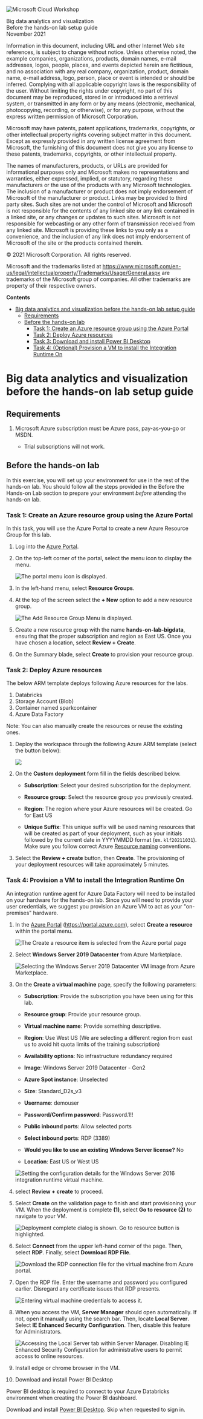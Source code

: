 ![Microsoft Cloud Workshop](https://github.com/Microsoft/MCW-Template-Cloud-Workshop/raw/main/Media/ms-cloud-workshop.png 'Microsoft Cloud Workshop')

<div class="MCWHeader1">
Big data analytics and visualization
</div>

<div class="MCWHeader2">
Before the hands-on lab setup guide
</div>

<div class="MCWHeader3">
November 2021
</div>

Information in this document, including URL and other Internet Web site references, is subject to change without notice. Unless otherwise noted, the example companies, organizations, products, domain names, e-mail addresses, logos, people, places, and events depicted herein are fictitious, and no association with any real company, organization, product, domain name, e-mail address, logo, person, place or event is intended or should be inferred. Complying with all applicable copyright laws is the responsibility of the user. Without limiting the rights under copyright, no part of this document may be reproduced, stored in or introduced into a retrieval system, or transmitted in any form or by any means (electronic, mechanical, photocopying, recording, or otherwise), or for any purpose, without the express written permission of Microsoft Corporation.

Microsoft may have patents, patent applications, trademarks, copyrights, or other intellectual property rights covering subject matter in this document. Except as expressly provided in any written license agreement from Microsoft, the furnishing of this document does not give you any license to these patents, trademarks, copyrights, or other intellectual property.

The names of manufacturers, products, or URLs are provided for informational purposes only and Microsoft makes no representations and warranties, either expressed, implied, or statutory, regarding these manufacturers or the use of the products with any Microsoft technologies. The inclusion of a manufacturer or product does not imply endorsement of Microsoft of the manufacturer or product. Links may be provided to third party sites. Such sites are not under the control of Microsoft and Microsoft is not responsible for the contents of any linked site or any link contained in a linked site, or any changes or updates to such sites. Microsoft is not responsible for webcasting or any other form of transmission received from any linked site. Microsoft is providing these links to you only as a convenience, and the inclusion of any link does not imply endorsement of Microsoft of the site or the products contained therein.

© 2021 Microsoft Corporation. All rights reserved.

Microsoft and the trademarks listed at <https://www.microsoft.com/en-us/legal/intellectualproperty/Trademarks/Usage/General.aspx> are trademarks of the Microsoft group of companies. All other trademarks are property of their respective owners.

**Contents**

<!-- TOC -->

- [Big data analytics and visualization before the hands-on lab setup guide](#big-data-analytics-and-visualization-before-the-hands-on-lab-setup-guide)
  - [Requirements](#requirements)
  - [Before the hands-on lab](#before-the-hands-on-lab)
    - [Task 1: Create an Azure resource group using the Azure Portal](#task-1-create-an-azure-resource-group-using-the-azure-portal)
    - [Task 2: Deploy Azure resources](#task-2-deploy-azure-resources)
    - [Task 3: Download and install Power BI Desktop](#task-3-download-and-install-power-bi-desktop)
    - [Task 4: (Optional) Provision a VM to install the Integration Runtime On](#task-4-optional-provision-a-vm-to-install-the-integration-runtime-on)

<!-- /TOC -->

# Big data analytics and visualization before the hands-on lab setup guide

## Requirements

1. Microsoft Azure subscription must be Azure pass, pay-as-you-go or MSDN.

   - Trial subscriptions will not work.

## Before the hands-on lab

In this exercise, you will set up your environment for use in the rest of the hands-on lab. You should follow all the steps provided in the Before the Hands-on Lab section to prepare your environment _before_ attending the hands-on lab.

### Task 1: Create an Azure resource group using the Azure Portal

In this task, you will use the Azure Portal to create a new Azure Resource Group for this lab.

1. Log into the [Azure Portal](https://portal.azure.com).

2. On the top-left corner of the portal, select the menu icon to display the menu.

    ![The portal menu icon is displayed.](media/portal-menu-icon.png "Menu icon")

3. In the left-hand menu, select **Resource Groups**.

4. At the top of the screen select the **+ New** option to add a new resource group.

   ![The Add Resource Group Menu is displayed.](media/add-resource-group-menu.png 'Resource Group Menu')

5. Create a new resource group with the name **hands-on-lab-bigdata**, ensuring that the proper subscription and region as East US.  Once you have chosen a location, select **Review + Create**.

6. On the Summary blade, select **Create** to provision your resource group.

### Task 2: Deploy Azure resources

The below ARM template deploys following Azure resources for the labs.
1. Databricks 
2. Storage Account (Blob)
3. Container named sparkcontainer
4. Azure Data Factory

Note: You can also manually create the resources or reuse the existing ones.

1. Deploy the workspace through the following Azure ARM template (select the button below):

    <a href="https://portal.azure.com/#create/Microsoft.Template/uri/https%3A%2F%2Fraw.githubusercontent.com%2FMicrosoft%2FMCW-Big-data-and-visualization%2Fmain%2FHands-on%20lab%2Fsetup%2F%2Farm.json" target="_blank"><img src="https://aka.ms/deploytoazurebutton" /></a>

2. On the **Custom deployment** form fill in the fields described below.

   - **Subscription**: Select your desired subscription for the deployment.
   - **Resource group**: Select the resource group you previously created.
   - **Region**: The region where your Azure resources will be created. Go for East US 

   - **Unique Suffix**: This unique suffix will be used naming resources that will be created as part of your deployment, such as your initials followed by the current date in YYYYMMDD format (ex. `klf20211031`). Make sure you follow correct Azure [Resource naming](https://docs.microsoft.com/en-us/azure/cloud-adoption-framework/ready/azure-best-practices/naming-and-tagging#resource-naming) conventions.

3. Select the **Review + create** button, then **Create**. The provisioning of your deployment resources will take approximately 5 minutes.

### Task 4: Provision a VM to install the Integration Runtime On

An integration runtime agent for Azure Data Factory will need to be installed on your hardware for the hands-on lab. Since you will need to provide your user credentials, we suggest you provision an Azure VM to act as your "on-premises" hardware.

1. In the [Azure Portal](https://portal.azure.com) (<https://portal.azure.com>), select **Create a resource** within the portal menu.

   ![The Create a resource item is selected from the Azure portal page](media/azure-portal-create-resource.png 'Create Resource')

2. Select **Windows Server 2019 Datacenter** from Azure Marketplace.

   ![Selecting the Windows Server 2019 Datacenter VM image from Azure Marketplace.](media/windows-server-2016-for-ir.png "Choosing a marketplace VM image to host the IR")

3. On the **Create a virtual machine** page, specify the following parameters:

   - **Subscription**: Provide the subscription you have been using for this lab.

   - **Resource group**: Provide your resource group.

   - **Virtual machine name**: Provide something descriptive.

   - **Region**: Use West US (We are selecting a different region from east us to avoid hit quota limits of the training subscription) 

   - **Availability options**: No infrastructure redundancy required

   - **Image**: Windows Server 2019 Datacenter - Gen2

   - **Azure Spot instance**: Unselected

   - **Size**: Standard_D2s_v3

   - **Username**: demouser

   - **Password/Confirm password**: Password.1!!

   - **Public inbound ports**: Allow selected ports

   - **Select inbound ports**: RDP (3389)

   - **Would you like to use an existing Windows Server license?** No
   
   - **Location**: East US or West US

   ![Setting the configuration details for the Windows Server 2016 integration runtime virtual machine.](media/ir-vm-config.PNG "Providing VM configuration information prior to creating it")

4. select **Review + create** to proceed.

5. Select **Create** on the validation page to finish and start provisioning your VM. When the deployment is complete **(1)**, select **Go to resource (2)** to navigate to your VM.

   ![Deployment complete dialog is shown. Go to resource button is highlighted.](media/vm-deployment-complete.png 'Deployment Complete')

6. Select **Connect** from the upper left-hand corner of the page. Then, select **RDP**. Finally, select **Download RDP File**.

   ![Download the RDP connection file for the virtual machine from Azure portal.](media/rdp-into-ir-vm.PNG "Downloading an RDP file to access the VM")

7. Open the RDP file. Enter the username and password you configured earlier. Disregard any certificate issues that RDP presents.

   ![Entering virtual machine credentials to access it.](media/vm-rdp-credentials.PNG "Providing user credentials to access the VM over RDP")

8. When you access the VM, **Server Manager** should open automatically. If not, open it manually using the search bar. Then, locate **Local Server**. Select **IE Enhanced Security Configuration**. Then, disable this feature for Administrators.

   ![Accessing the Local Server tab within Server Manager. Disabling IE Enhanced Security Configuration for administrative users to permit access to online resources.](media/disabled-ie-enhanced-security.PNG "Disabling IE Enhanced Security Configuration to access websites")

9. Install edge or chrome browser in the VM. 
10. Download and install Power BI Desktop

Power BI desktop is required to connect to your Azure Databricks environment when creating the Power BI dashboard.

Download and install [Power BI Desktop](https://www.microsoft.com/en-us/download/details.aspx?id=58494). 
Skip when requested to sign in.  

